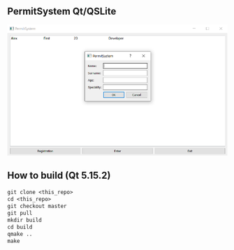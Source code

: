 ## PermitSystem Qt/QSLite

![Screen Shot](md/image_2021-12-28_00-44-12.png)

## How to build (Qt 5.15.2)
```
git clone <this_repo>
cd <this_repo>
git checkout master
git pull
mkdir build
cd build
qmake ..
make
```